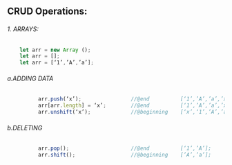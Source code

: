 ## CRUD Operations:
###### 1. ARRAYS:
```js
    let arr = new Array ();
    let arr = [];
    let arr = [‘1’,’A’,’a’];
```
  ######       a.ADDING DATA	
```js
          arr.push(‘x’);			    //@end		    [‘1’,’A’,’a’,’x’];
          arr[arr.length] = ‘x’;		//@end		    [‘1’,’A’,’a’,’x’];
          arr.unshift(‘x’);			  	//@beginning	[‘x’,‘1’,’A’,’a’];
```
###### 			b.DELETING
```js
          arr.pop();			        //@end		    [‘1’,’A’];
          arr.shift();			      	//@beginning	[’A’,’a’];
```



